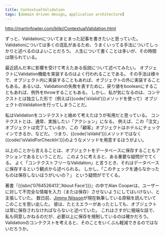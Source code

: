 ```yaml
---
title: ContextualValidation
tags: [domain driven design, application architecture]
---
```


http://martinfowler.com/bliki/ContextualValidation.html

ずっと、Validationについてまとまった記事を書きたいと思っていた。
Validationについては多くの混乱があるため、うまくいってる手法についてしっかりと述べるのはよいことだろう。
人生について書くことは多いが、その時間は限られている。

最近読んだ本に影響を受けて考えたある仮説について述べてみたい。
オブジェクトにValidation機能を実装するのはよく行われることである。
その手法は様々で、オブジェクト内に実装することもあれば、オブジェクトの外に実装することもある。あるいは、Validationの失敗を表すために、戻り値をbooleanにすることもあれば、例外をthrowすることもある。
しかし、私が気になるのは、コンテクストとは独立した形で（例えば{{code('isValid')}}メソッドを使って）オブジェクトのValidationを行ってしまうことだ。

私はValidationをコンテクストと絡めて考えたほうが有用だと思っている。
コンテクストとは、通常、実施したい「アクション」になる。
例えば、この「注文」オブジェクトは完了しているか、この「顧客」オブジェクトはホテルにチェックインできるか、などだ。
つまり、{{code('isValid')}}メソッドではなく{{code('isValidForCheckIn')}}のようなメソッドを用意するほうがよい。

以上のことから言えることは、オブジェクトをデータベースに保存することもアクションであるということだ。
このように考えると、ある重要な疑問がでてくる。
よく「コンテクストフリーなValidation」と言うとき、それはデータベースに保存するという観点から述べられる。
しかし、「このチェックを通らなかったものは保存しないほうがいいの？」
という疑問がでてくる。

著書『{{isbn('0764526413','About Face')}}』の中でAlan Cooperは、ユーザーに対して不完全な情報を入力（または保存）させないようにしてはいけない、と主張していた。
数日前、[Jimmy Nilsson](http://www.jnsk.se/weblog/)が現在執筆している原稿を読んでいてこのことを思い出した。
彼は、たとえエラーがあったとしても、オブジェクトは常に保存されなければならないと述べていた。
これはさすがに極端な話で、私も同意しかねるのだが、必要以上に保存を規制しているのは確かだろう。
Validationのコンテクストを考えると、そのことをいくぶん軽減できるのではないだろうか。
